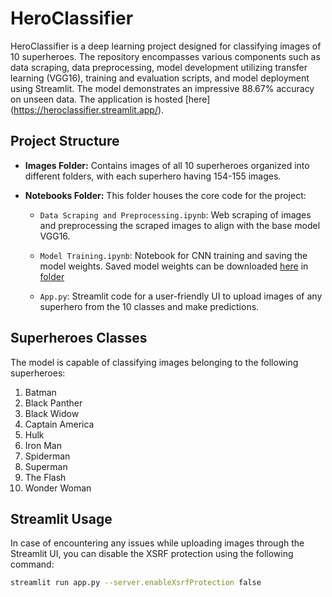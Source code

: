 # HeroClassifier

HeroClassifier is a deep learning project designed for classifying images of 10 superheroes. The repository encompasses various components such as data scraping, data preprocessing, model development utilizing transfer learning (VGG16), training and evaluation scripts, and model deployment using Streamlit. The model demonstrates an impressive 88.67% accuracy on unseen data. The application is hosted [here] (https://heroclassifier.streamlit.app/).

## Project Structure

- **Images Folder:**
  Contains images of all 10 superheroes organized into different folders, with each superhero having 154-155 images.

- **Notebooks Folder:**
  This folder houses the core code for the project:

  - `Data Scraping and Preprocessing.ipynb`: Web scraping of images and preprocessing the scraped images to align with the base model VGG16.

  - `Model Training.ipynb`: Notebook for CNN training and saving the model weights. Saved model weights can be downloaded [here](https://drive.google.com/file/d/1fbIzH3C-UXcjBYT3dkPqxv60o0y35pnq/view?usp=sharing) in [folder](https://drive.google.com/drive/folders/1WXLqsUePk7CElHA5AVsb1QA9eMWRzmMe?usp=sharing)

  - `App.py`: Streamlit code for a user-friendly UI to upload images of any superhero from the 10 classes and make predictions.


## Superheroes Classes

The model is capable of classifying images belonging to the following superheroes:

1. Batman
2. Black Panther
3. Black Widow
4. Captain America
5. Hulk
6. Iron Man
7. Spiderman
8. Superman
9. The Flash
10. Wonder Woman


## Streamlit Usage

In case of encountering any issues while uploading images through the Streamlit UI, you can disable the XSRF protection using the following command:

```bash
streamlit run app.py --server.enableXsrfProtection false
```

